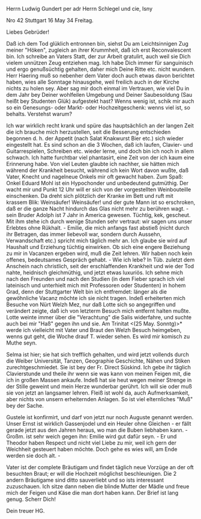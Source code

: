 Herrn Ludwig Gundert per adr Herrn Schlegel und cie, Isny

Nro 42 Stuttgart 16 May 34 Freitag.

Liebes Gebrüder!

Daß ich dem Tod glüklich entronnen bin, siehst Du am Leichtsinnigen Zug meiner "Höken", zugleich an ihrer Krummheit, daß ich erst Reconvalescent bin. Ich schreibe an Vaters Statt, der zur Arbeit gratulirt, auch weil sie Dich vielem unnützen Zeug entziehen mag. Ich habe Dich immer für sanguinisch und ergo genußsüchtig gehalten, daher mich Deine Ritte etc. nicht wundern. Herr Haering muß so nebenher dem Vater doch auch etwas davon berichtet haben, wies alle Sonntage hinausgehe, weil freilich auch in der Kirche nichts zu holen sey. Aber sag mir doch einmal im Vertrauen, wie viel Du in dem Jahr bey Deiner wohlfeilen Umgebung und Deiner Saubesoldung (Sau heißt bey Studenten Glük) aufgestekt hast? Wenns wenig ist, schik mir auch so ein Genesungs- oder Markt- oder Hochzeitgeschenk: wenns viel ist, so behalts. Verstehst warum?

Ich war wirklich recht krank und spüre das hauptsächlich an der langen Zeit die ich brauche mich herzustellen, seit die Besserung entschieden begonnen d. h. der Appetit (nach Salat Knakwurst Bier etc.) sich wieder eingestellt hat. Es sind schon an die 3 Wochen, daß ich laufen, Clavier- und Guitarrespielen, Schreiben etc. wieder lerne, und doch bin ich noch in allem schwach. Ich hatte furchtbar viel phantasirt, eine Zeit von der ich kaum eine Erinnerung habe. Von viel Leuten glaubte ich nachher, sie hätten mich während der Krankheit besucht, während ich kein Wort davon wußte, daß Vater, Knecht und nagelneue Onkels mir oft gewacht haben. Zum Spaß: Onkel Eduard Mohl ist ein Hypochonder und unbedeutend gutmüthig. Der wacht mir und Punkt 12 Uhr will er sich von der vorgestellten Weinbouteille einschenken. Da dreht sich plötzlich der Kranke im Bett und ruft mit krassem Blik: Weinsäufer! Weinsäufer! und der gute Mann ist so erschroken, daß er die ganze Nacht hindurch das Glas nicht mehr zu berühren wagt. - sein Bruder Adolph ist 7 Jahr in America gewesen. Tüchtig, kek, gescheut. Mit ihm stehe ich durch wenige Stunden sehr vertraut: wir sagen uns unser Erlebtes ohne Rükhalt. - Emilie, die mich anfangs fast abstieß (nicht durch ihr Betragen, das immer liebevoll war, sondern durch Aussehn, Verwandschaft etc.) spricht mich täglich mehr an. Ich glaube sie wird auf Haushalt und Erziehung tüchtig einwirken. Ob sich eine engere Beziehung zu mir in Vacanzen ergeben wird, muß die Zeit lehren. Wir haben noch kein offenes, bedeutsames Gespräch gehabt. - Wie ich lebe? In Tüb. zuletzt dem Anschein nach christlich, seit der erschlaffenden Krankheit und wie der Tod nahte, heidnisch gleichmüthig, und jetzt etwas luxuriös. Ich sehne mich nach den Freunden und nach den Studien (in dem Fieber sprach ich viel lateinisch und unterhielt mich mit Professoren oder Studenten) in hohem Grad, denn der Stuttgarter Welt bin ich entfremdet: länger als die gewöhnliche Vacanz möchte ich sie nicht tragen. Indeß erheiterten mich Besuche von Nürt Welzh Mez, nur daß Lotte sich so angegriffen und verändert zeigte, daß ich von letzterm Besuch mich entfernt halten mußte. Lotte weinte immer über die "Verachtung" die Salis widerfahre, und suchte auch bei mir "Haß" gegen ihn und sie. Am Trinitat <(25 May. Sonntg)>* werde ich vielleicht mit Vater und Braut den Welzh Besuch heimgeben, wenns gut geht, die Woche drauf T. wieder sehen. Es wird mir komisch zu Muthe seyn.

Selma ist hier; sie hat sich trefflich gehalten, und wird jetzt vollends durch die Weiber Universität, Tanzen, Geographie Geschichte, Nähen und Stiken zurechtgeschmiedet. Sie ist bey der Fr. Direct Süskind. Ich gebe ihr täglich Clavierstunde und theile ihr wenn sie was kann von meinen Feigen mit, die ich in großen Massen ankaufe. Indeß hat sie heut wegen meiner Strenge in der Stille geweint und mein Herze wunderbar gerührt. Ich will sie oder muß sie von jetzt an langsamer lehren. Fleiß ist wohl da, auch Aufmerksamkeit, aber nichts von unsern erheiternden Anlagen. So ist viel elternliches "Muß" bey der Sache.

Gustele ist konfirmirt, und darf von jetzt nur noch Auguste genannt werden. Unser Ernst ist wirklich Gassenjodel und ein Heuler ohne Gleichen - er fällt gerade jetzt aus den Jahren heraus, wo man die Buben liebhaben kann. - Großm. ist sehr weich gegen ihn: Emilie wird gut dafür seyn. - Er und Theodor haben Respect und nicht viel Liebe zu mir, weil ich gern der Weichheit gesteuert haben möchte. Doch gehe es wies will, am Ende werden sie doch alt. -

Vater ist der complete Bräutigam und findet täglich neue Vorzüge an der oft besuchten Braut; er will die Hochzeit möglichst beschleunigen. Die 2 andern Bräutigame sind ditto sauverliebt und so ists interessant zuzuschauen. Ich sitze dann neben die blinde Mutter der Mädle und freue mich der Feigen und Käse die man dort haben kann.
Der Brief ist lang genug. Scherr Dich!

 Dein treuer HG.

